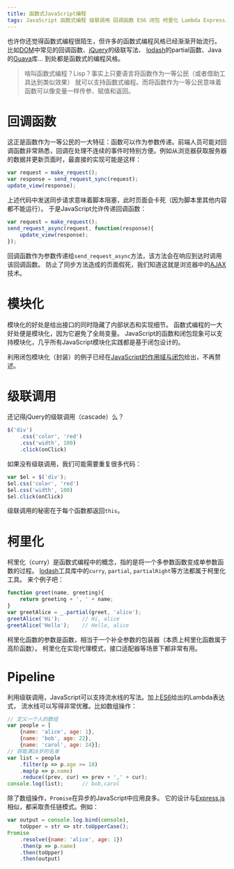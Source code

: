 ```yaml
---
title: 函数式JavaScript编程
tags: JavaScript 函数式编程 级联调用 回调函数 ES6 闭包 柯里化 Lambda Express.js 异步
---
```


也许你还觉得函数式编程很陌生，但许多的函数式编程风格已经渐渐开始流行。
比如[DOM][dom]中常见的回调函数、[jQuery][jquery]的级联写法、
[lodash][lodash]的partial函数、Java的[Guava][guava]库...
到处都是函数式的编程风格。

> 啥叫函数式编程？Lisp？事实上只要语言将函数作为一等公民（或者借助工具达到类似效果）
> 就可以支持函数式编程。而将函数作为一等公民意味着函数可以像变量一样传参、赋值和返回。

<!--more-->

# 回调函数

这正是函数作为一等公民的一大特征：函数可以作为参数传递。前端人员可能对回调函数非常熟悉，回调在处理不连续的事件时特别方便。例如从浏览器获取服务器的数据并更新页面时，最直接的实现可能是这样：

```javascript
var request = make_request();
var response = send_request_sync(request);
update_view(response);
```

上述代码中发送同步请求意味着脚本阻塞，此时页面会卡死（因为脚本里其他内容都不能运行）。
于是JavaScript允许传递回调函数：

```javascript
var request = make_request();
send_request_async(request, function(response){
    update_view(response);
});
```

回调函数作为参数传递给`send_request_async`方法，该方法会在响应到达时调用该回调函数。
防止了同步方法造成的页面假死，我们知道这就是浏览器中的[AJAX][ajax]技术。

# 模块化

模块化的好处是给出接口的同时隐藏了内部状态和实现细节。
函数式编程的一大好处便是模块化，因为它避免了全局变量。
JavaScript的函数和闭包现象可以支持模块化，几乎所有JavaScript模块化实践都是基于闭包设计的。

利用闭包模块化（封装）的例子已经在[JavaScript的作用域与闭包][js-scope]给出，不再赘述。

# 级联调用

还记得jQuery的级联调用（cascade）么？

```javascript
$('div')
    .css('color', 'red')
    .css('width', 100)
    .click(onClick)
```

如果没有级联调用，我们可能需要重复很多代码：

```javascript
var $el = $('div');
$el.css('color', 'red')
$el.css('width', 100)
$el.click(onClick)
```

级联调用的秘密在于每个函数都返回`this`。

# 柯里化

柯里化（curry）是函数式编程中的概念，指的是将一个多参数函数变成单参数函数的过程。
[lodash][lodash]工具库中的`curry`, `partial`, `partialRight`等方法都属于柯里化工具。
来个例子吧：

```javascript
function greet(name, greeting){
    return greeting + ', ' + name;
}
var greetAlice = _.partial(greet, 'alice');
greetAlice('Hi');       // Hi, alice
greetAlice('Hello');    // Hello, alice
```

柯里化函数的参数是函数，相当于一个补全参数的包装器（本质上柯里化函数属于高阶函数）。
柯里化在实现代理模式，接口适配器等场景下都非常有用。

# Pipeline

利用级联调用，JavaScript可以支持流水线的写法。加上[ES6][es6]给出的Lambda表达式，
流水线可以写得非常优雅。比如数组操作：

```javascript
// 定义一个人的数组
var people = [
    {name: 'alice', age: 1}, 
    {name: 'bob', age: 22},
    {name: 'carol', age: 24}];
// 获取满18岁的名单
var list = people
    .filter(p => p.age >= 18)
    .map(p => p.name)
    .reduce((prev, cur) => prev + ',' + cur);
console.log(list);      // bob,carol
```

除了数组操作，`Promise`在异步的JavaScript中应用良多。
它的设计与[Express.js][express]相似，都采取责任链模式。例如：

```javascript
var output = console.log.bind(console),
    toUpper = str => str.toUpperCase();
Promise
    .resolve({name: 'alice', age: 1})
    .then(p => p.name)
    .then(toUpper)
    .then(output)
```

[ajax]: https://es.wikipedia.org/wiki/AJAX
[dom]: https://en.wikipedia.org/wiki/Document_Object_Model
[jquery]: http://jquery.com/
[guava]: http://code.google.com/p/guava-libraries
[lodash]: https://lodash.com/
[js-scope]: /2016/02/05/js-scope.html
[express]: http://www.expressjs.com.cn/4x/api.html
[es6]: https://nodejs.org/en/docs/es6/
